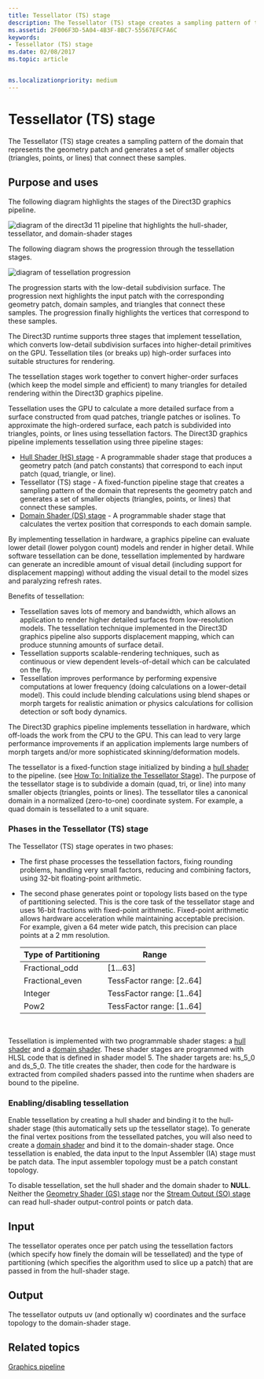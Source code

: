 ```yaml
---
title: Tessellator (TS) stage
description: The Tessellator (TS) stage creates a sampling pattern of the domain that represents the geometry patch and generates a set of smaller objects (triangles, points, or lines) that connect these samples.
ms.assetid: 2F006F3D-5A04-4B3F-8BC7-55567EFCFA6C
keywords:
- Tessellator (TS) stage
ms.date: 02/08/2017
ms.topic: article


ms.localizationpriority: medium
---
```

# Tessellator (TS) stage


The Tessellator (TS) stage creates a sampling pattern of the domain that represents the geometry patch and generates a set of smaller objects (triangles, points, or lines) that connect these samples.

## <span id="Purpose_and_uses"></span><span id="purpose_and_uses"></span><span id="PURPOSE_AND_USES"></span>Purpose and uses


The following diagram highlights the stages of the Direct3D graphics pipeline.

![diagram of the direct3d 11 pipeline that highlights the hull-shader, tessellator, and domain-shader stages](images/d3d11-pipeline-stages-tessellation.png)

The following diagram shows the progression through the tessellation stages.

![diagram of tessellation progression](images/tess-prog.png)

The progression starts with the low-detail subdivision surface. The progression next highlights the input patch with the corresponding geometry patch, domain samples, and triangles that connect these samples. The progression finally highlights the vertices that correspond to these samples.

The Direct3D runtime supports three stages that implement tessellation, which converts low-detail subdivision surfaces into higher-detail primitives on the GPU. Tessellation tiles (or breaks up) high-order surfaces into suitable structures for rendering.

The tessellation stages work together to convert higher-order surfaces (which keep the model simple and efficient) to many triangles for detailed rendering within the Direct3D graphics pipeline.

Tessellation uses the GPU to calculate a more detailed surface from a surface constructed from quad patches, triangle patches or isolines. To approximate the high-ordered surface, each patch is subdivided into triangles, points, or lines using tessellation factors. The Direct3D graphics pipeline implements tessellation using three pipeline stages:

-   [Hull Shader (HS) stage](hull-shader-stage--hs-.md) - A programmable shader stage that produces a geometry patch (and patch constants) that correspond to each input patch (quad, triangle, or line).
-   Tessellator (TS) stage - A fixed-function pipeline stage that creates a sampling pattern of the domain that represents the geometry patch and generates a set of smaller objects (triangles, points, or lines) that connect these samples.
-   [Domain Shader (DS) stage](domain-shader-stage--ds-.md) - A programmable shader stage that calculates the vertex position that corresponds to each domain sample.

By implementing tessellation in hardware, a graphics pipeline can evaluate lower detail (lower polygon count) models and render in higher detail. While software tessellation can be done, tessellation implemented by hardware can generate an incredible amount of visual detail (including support for displacement mapping) without adding the visual detail to the model sizes and paralyzing refresh rates.

Benefits of tessellation:

-   Tessellation saves lots of memory and bandwidth, which allows an application to render higher detailed surfaces from low-resolution models. The tessellation technique implemented in the Direct3D graphics pipeline also supports displacement mapping, which can produce stunning amounts of surface detail.
-   Tessellation supports scalable-rendering techniques, such as continuous or view dependent levels-of-detail which can be calculated on the fly.
-   Tessellation improves performance by performing expensive computations at lower frequency (doing calculations on a lower-detail model). This could include blending calculations using blend shapes or morph targets for realistic animation or physics calculations for collision detection or soft body dynamics.

The Direct3D graphics pipeline implements tessellation in hardware, which off-loads the work from the CPU to the GPU. This can lead to very large performance improvements if an application implements large numbers of morph targets and/or more sophisticated skinning/deformation models.

The tessellator is a fixed-function stage initialized by binding a [hull shader](hull-shader-stage--hs-.md) to the pipeline. (see [How To: Initialize the Tessellator Stage](https://msdn.microsoft.com/library/windows/desktop/ff476341)). The purpose of the tessellator stage is to subdivide a domain (quad, tri, or line) into many smaller objects (triangles, points or lines). The tessellator tiles a canonical domain in a normalized (zero-to-one) coordinate system. For example, a quad domain is tessellated to a unit square.

### <span id="Phases_in_the_Tessellator__TS__stage"></span><span id="phases_in_the_tessellator__ts__stage"></span><span id="PHASES_IN_THE_TESSELLATOR__TS__STAGE"></span>Phases in the Tessellator (TS) stage

The Tessellator (TS) stage operates in two phases:

-   The first phase processes the tessellation factors, fixing rounding problems, handling very small factors, reducing and combining factors, using 32-bit floating-point arithmetic.
-   The second phase generates point or topology lists based on the type of partitioning selected. This is the core task of the tessellator stage and uses 16-bit fractions with fixed-point arithmetic. Fixed-point arithmetic allows hardware acceleration while maintaining acceptable precision. For example, given a 64 meter wide patch, this precision can place points at a 2 mm resolution.

    | Type of Partitioning | Range                       |
    |----------------------|-----------------------------|
    | Fractional\_odd      | \[1...63\]                  |
    | Fractional\_even     | TessFactor range: \[2..64\] |
    | Integer              | TessFactor range: \[1..64\] |
    | Pow2                 | TessFactor range: \[1..64\] |

     

Tessellation is implemented with two programmable shader stages: a [hull shader](hull-shader-stage--hs-.md) and a [domain shader](domain-shader-stage--ds-.md). These shader stages are programmed with HLSL code that is defined in shader model 5. The shader targets are: hs\_5\_0 and ds\_5\_0. The title creates the shader, then code for the hardware is extracted from compiled shaders passed into the runtime when shaders are bound to the pipeline.

### <span id="Enabling_disabling_tessellation"></span><span id="enabling_disabling_tessellation"></span><span id="ENABLING_DISABLING_TESSELLATION"></span>Enabling/disabling tessellation

Enable tessellation by creating a hull shader and binding it to the hull-shader stage (this automatically sets up the tessellator stage). To generate the final vertex positions from the tessellated patches, you will also need to create a [domain shader](domain-shader-stage--ds-.md) and bind it to the domain-shader stage. Once tessellation is enabled, the data input to the Input Assembler (IA) stage must be patch data. The input assembler topology must be a patch constant topology.

To disable tessellation, set the hull shader and the domain shader to **NULL**. Neither the [Geometry Shader (GS) stage](geometry-shader-stage--gs-.md) nor the [Stream Output (SO) stage](stream-output-stage--so-.md) can read hull-shader output-control points or patch data.

## <span id="Input"></span><span id="input"></span><span id="INPUT"></span>Input


The tessellator operates once per patch using the tessellation factors (which specify how finely the domain will be tessellated) and the type of partitioning (which specifies the algorithm used to slice up a patch) that are passed in from the hull-shader stage.

## <span id="Output"></span><span id="output"></span><span id="OUTPUT"></span>Output


The tessellator outputs uv (and optionally w) coordinates and the surface topology to the domain-shader stage.

## <span id="related-topics"></span>Related topics


[Graphics pipeline](graphics-pipeline.md)

 

 




